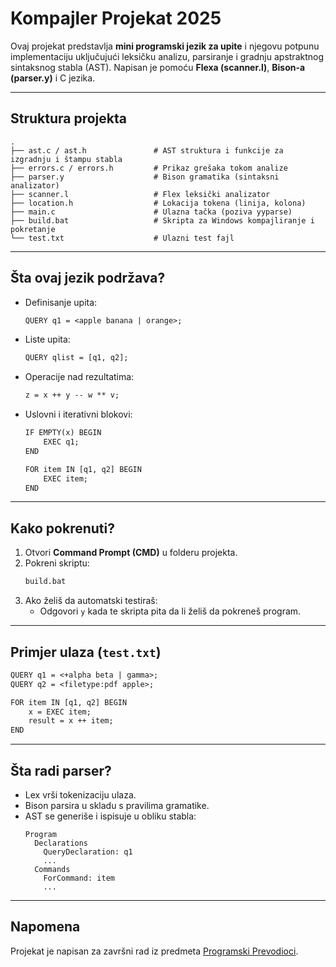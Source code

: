 # Kompajler Projekat 2025

Ovaj projekat predstavlja **mini programski jezik za upite** i njegovu potpunu implementaciju uključujući leksičku analizu, parsiranje i gradnju apstraktnog sintaksnog stabla (AST). Napisan je pomoću **Flexa (scanner.l)**, **Bison-a (parser.y)** i C jezika.

---

## Struktura projekta

```
.
├── ast.c / ast.h               # AST struktura i funkcije za izgradnju i štampu stabla
├── errors.c / errors.h         # Prikaz grešaka tokom analize
├── parser.y                    # Bison gramatika (sintaksni analizator)
├── scanner.l                   # Flex leksički analizator
├── location.h                  # Lokacija tokena (linija, kolona)
├── main.c                      # Ulazna tačka (poziva yyparse)
├── build.bat                   # Skripta za Windows kompajliranje i pokretanje
└── test.txt                    # Ulazni test fajl
```

---

## Šta ovaj jezik podržava?

- Definisanje upita:  
  ```txt
  QUERY q1 = <apple banana | orange>;
  ```

- Liste upita:  
  ```txt
  QUERY qlist = [q1, q2];
  ```

- Operacije nad rezultatima:  
  ```txt
  z = x ++ y -- w ** v;
  ```

- Uslovni i iterativni blokovi:
  ```txt
  IF EMPTY(x) BEGIN
      EXEC q1;
  END

  FOR item IN [q1, q2] BEGIN
      EXEC item;
  END
  ```

---

## Kako pokrenuti?

1. Otvori **Command Prompt (CMD)** u folderu projekta.
2. Pokreni skriptu:
   ```bash
   build.bat
   ```
3. Ako želiš da automatski testiraš:
   - Odgovori `y` kada te skripta pita da li želiš da pokreneš program.

---

## Primjer ulaza (`test.txt`)

```txt
QUERY q1 = <+alpha beta | gamma>;
QUERY q2 = <filetype:pdf apple>;

FOR item IN [q1, q2] BEGIN
    x = EXEC item;
    result = x ++ item;
END
```

---

## Šta radi parser?

- Lex vrši tokenizaciju ulaza.
- Bison parsira u skladu s pravilima gramatike.
- AST se generiše i ispisuje u obliku stabla:
  ```
  Program
    Declarations
      QueryDeclaration: q1
      ...
    Commands
      ForCommand: item
      ...
  ```

---

## Napomena

Projekat je napisan za završni rad iz predmeta [Programski Prevodioci](https://www.ucg.ac.me/predmet/7/1/3/2017/1348-compilers).

